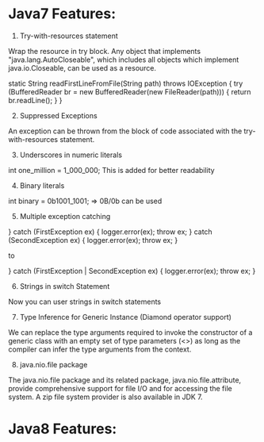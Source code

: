 Java7 Features:
===============

1. Try-with-resources statement

Wrap the resource in try block. Any object that implements "java.lang.AutoCloseable", which includes all objects which implement java.io.Closeable, can be used as a resource. 

static String readFirstLineFromFile(String path) throws IOException {
try (BufferedReader br =
               new BufferedReader(new FileReader(path))) {
    return br.readLine();
}
}

2. Suppressed Exceptions

An exception can be thrown from the block of code associated with the try-with-resources statement.

3. Underscores in numeric literals

int one_million = 1_000_000; This is added for better readability

4. Binary literals 

int binary = 0b1001_1001;  => 0B/0b can be used

5. Multiple exception catching

} catch (FirstException ex) {
     logger.error(ex);
     throw ex;
} catch (SecondException ex) {
     logger.error(ex);
     throw ex;
}

to 

} catch (FirstException | SecondException ex) {
 logger.error(ex);
throw ex;
}

6. Strings in switch Statement

Now you can user strings in switch statements

7. Type Inference for Generic Instance (Diamond operator support)

We can replace the type arguments required to invoke the constructor of a generic class with an empty set of type parameters (<>) as long as the compiler can infer the type arguments from the context.

8. java.nio.file package

The java.nio.file package and its related package, java.nio.file.attribute, provide comprehensive support for file I/O and for accessing the file system. A zip file system provider is also available in JDK 7.

Java8 Features:
===============
  





	
